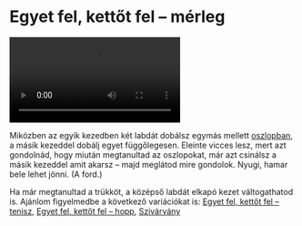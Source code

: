 # Egyet fel, kettőt fel – mérleg

![oneuptwoup](/videos/mp4/oneuptwoup.mp4)

Miközben az egyik kezedben két labdát dobálsz egymás mellett [oszlopban](#oszlopok), a másik kezeddel dobálj egyet függőlegesen. Eleinte vicces lesz, mert azt gondolnád, hogy miután megtanultad az oszlopokat, már azt csinálsz a másik kezeddel amit akarsz – majd meglátod mire gondolok. Nyugi, hamar bele lehet jönni. (A ford.)

Ha már megtanultad a trükköt, a középső labdát elkapó kezet váltogathatod is. Ajánlom figyelmedbe a következő variációkat is: [Egyet fel, kettőt fel – tenisz](#egyet-fel-kettot-fel-tenisz), [Egyet fel, kettőt fel – hopp](#egyet-fel-kettot-fel-hopp), [Szivárvány](#szivarvany)


